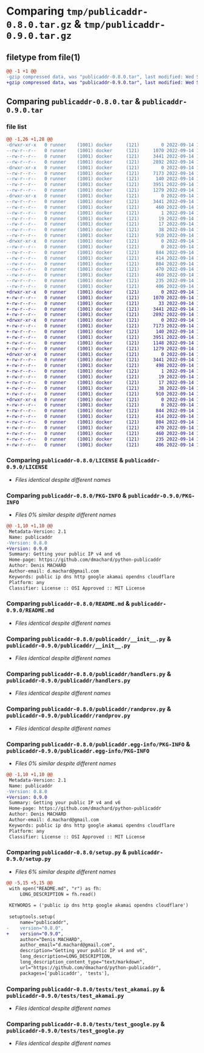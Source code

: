 # Comparing `tmp/publicaddr-0.8.0.tar.gz` & `tmp/publicaddr-0.9.0.tar.gz`

## filetype from file(1)

```diff
@@ -1 +1 @@
-gzip compressed data, was "publicaddr-0.8.0.tar", last modified: Wed Sep 14 18:42:07 2022, max compression
+gzip compressed data, was "publicaddr-0.9.0.tar", last modified: Wed Sep 14 18:46:06 2022, max compression
```

## Comparing `publicaddr-0.8.0.tar` & `publicaddr-0.9.0.tar`

### file list

```diff
@@ -1,26 +1,28 @@
-drwxr-xr-x   0 runner    (1001) docker     (121)        0 2022-09-14 18:42:07.451199 publicaddr-0.8.0/
--rw-r--r--   0 runner    (1001) docker     (121)     1070 2022-09-14 18:41:55.000000 publicaddr-0.8.0/LICENSE
--rw-r--r--   0 runner    (1001) docker     (121)     3441 2022-09-14 18:42:07.451199 publicaddr-0.8.0/PKG-INFO
--rw-r--r--   0 runner    (1001) docker     (121)     2892 2022-09-14 18:41:55.000000 publicaddr-0.8.0/README.md
-drwxr-xr-x   0 runner    (1001) docker     (121)        0 2022-09-14 18:42:07.447199 publicaddr-0.8.0/publicaddr/
--rw-r--r--   0 runner    (1001) docker     (121)     7173 2022-09-14 18:41:55.000000 publicaddr-0.8.0/publicaddr/__init__.py
--rw-r--r--   0 runner    (1001) docker     (121)      140 2022-09-14 18:41:55.000000 publicaddr-0.8.0/publicaddr/constants.py
--rw-r--r--   0 runner    (1001) docker     (121)     3951 2022-09-14 18:41:55.000000 publicaddr-0.8.0/publicaddr/handlers.py
--rw-r--r--   0 runner    (1001) docker     (121)     1279 2022-09-14 18:41:55.000000 publicaddr-0.8.0/publicaddr/randprov.py
-drwxr-xr-x   0 runner    (1001) docker     (121)        0 2022-09-14 18:42:07.447199 publicaddr-0.8.0/publicaddr.egg-info/
--rw-r--r--   0 runner    (1001) docker     (121)     3441 2022-09-14 18:42:07.000000 publicaddr-0.8.0/publicaddr.egg-info/PKG-INFO
--rw-r--r--   0 runner    (1001) docker     (121)      460 2022-09-14 18:42:07.000000 publicaddr-0.8.0/publicaddr.egg-info/SOURCES.txt
--rw-r--r--   0 runner    (1001) docker     (121)        1 2022-09-14 18:42:07.000000 publicaddr-0.8.0/publicaddr.egg-info/dependency_links.txt
--rw-r--r--   0 runner    (1001) docker     (121)       19 2022-09-14 18:42:07.000000 publicaddr-0.8.0/publicaddr.egg-info/requires.txt
--rw-r--r--   0 runner    (1001) docker     (121)       17 2022-09-14 18:42:07.000000 publicaddr-0.8.0/publicaddr.egg-info/top_level.txt
--rw-r--r--   0 runner    (1001) docker     (121)       38 2022-09-14 18:42:07.451199 publicaddr-0.8.0/setup.cfg
--rw-r--r--   0 runner    (1001) docker     (121)      910 2022-09-14 18:42:07.000000 publicaddr-0.8.0/setup.py
-drwxr-xr-x   0 runner    (1001) docker     (121)        0 2022-09-14 18:42:07.447199 publicaddr-0.8.0/tests/
--rw-r--r--   0 runner    (1001) docker     (121)        0 2022-09-14 18:41:55.000000 publicaddr-0.8.0/tests/__init__.py
--rw-r--r--   0 runner    (1001) docker     (121)      844 2022-09-14 18:41:55.000000 publicaddr-0.8.0/tests/test_akamai.py
--rw-r--r--   0 runner    (1001) docker     (121)      414 2022-09-14 18:41:55.000000 publicaddr-0.8.0/tests/test_cloudflare.py
--rw-r--r--   0 runner    (1001) docker     (121)      804 2022-09-14 18:41:55.000000 publicaddr-0.8.0/tests/test_google.py
--rw-r--r--   0 runner    (1001) docker     (121)      470 2022-09-14 18:41:55.000000 publicaddr-0.8.0/tests/test_icanhazip.py
--rw-r--r--   0 runner    (1001) docker     (121)      460 2022-09-14 18:41:55.000000 publicaddr-0.8.0/tests/test_ipify.py
--rw-r--r--   0 runner    (1001) docker     (121)      235 2022-09-14 18:41:55.000000 publicaddr-0.8.0/tests/test_lookup.py
--rw-r--r--   0 runner    (1001) docker     (121)      406 2022-09-14 18:41:55.000000 publicaddr-0.8.0/tests/test_opendns.py
+drwxr-xr-x   0 runner    (1001) docker     (121)        0 2022-09-14 18:46:06.213508 publicaddr-0.9.0/
+-rw-r--r--   0 runner    (1001) docker     (121)     1070 2022-09-14 18:45:55.000000 publicaddr-0.9.0/LICENSE
+-rw-r--r--   0 runner    (1001) docker     (121)       33 2022-09-14 18:45:55.000000 publicaddr-0.9.0/MANIFEST.in
+-rw-r--r--   0 runner    (1001) docker     (121)     3441 2022-09-14 18:46:06.213508 publicaddr-0.9.0/PKG-INFO
+-rw-r--r--   0 runner    (1001) docker     (121)     2892 2022-09-14 18:45:55.000000 publicaddr-0.9.0/README.md
+drwxr-xr-x   0 runner    (1001) docker     (121)        0 2022-09-14 18:46:06.213508 publicaddr-0.9.0/publicaddr/
+-rw-r--r--   0 runner    (1001) docker     (121)     7173 2022-09-14 18:45:55.000000 publicaddr-0.9.0/publicaddr/__init__.py
+-rw-r--r--   0 runner    (1001) docker     (121)      140 2022-09-14 18:45:55.000000 publicaddr-0.9.0/publicaddr/constants.py
+-rw-r--r--   0 runner    (1001) docker     (121)     3951 2022-09-14 18:45:55.000000 publicaddr-0.9.0/publicaddr/handlers.py
+-rw-r--r--   0 runner    (1001) docker     (121)     1148 2022-09-14 18:45:55.000000 publicaddr-0.9.0/publicaddr/publicaddr.yml
+-rw-r--r--   0 runner    (1001) docker     (121)     1279 2022-09-14 18:45:55.000000 publicaddr-0.9.0/publicaddr/randprov.py
+drwxr-xr-x   0 runner    (1001) docker     (121)        0 2022-09-14 18:46:06.213508 publicaddr-0.9.0/publicaddr.egg-info/
+-rw-r--r--   0 runner    (1001) docker     (121)     3441 2022-09-14 18:46:06.000000 publicaddr-0.9.0/publicaddr.egg-info/PKG-INFO
+-rw-r--r--   0 runner    (1001) docker     (121)      498 2022-09-14 18:46:06.000000 publicaddr-0.9.0/publicaddr.egg-info/SOURCES.txt
+-rw-r--r--   0 runner    (1001) docker     (121)        1 2022-09-14 18:46:06.000000 publicaddr-0.9.0/publicaddr.egg-info/dependency_links.txt
+-rw-r--r--   0 runner    (1001) docker     (121)       19 2022-09-14 18:46:06.000000 publicaddr-0.9.0/publicaddr.egg-info/requires.txt
+-rw-r--r--   0 runner    (1001) docker     (121)       17 2022-09-14 18:46:06.000000 publicaddr-0.9.0/publicaddr.egg-info/top_level.txt
+-rw-r--r--   0 runner    (1001) docker     (121)       38 2022-09-14 18:46:06.213508 publicaddr-0.9.0/setup.cfg
+-rw-r--r--   0 runner    (1001) docker     (121)      910 2022-09-14 18:46:05.000000 publicaddr-0.9.0/setup.py
+drwxr-xr-x   0 runner    (1001) docker     (121)        0 2022-09-14 18:46:06.213508 publicaddr-0.9.0/tests/
+-rw-r--r--   0 runner    (1001) docker     (121)        0 2022-09-14 18:45:55.000000 publicaddr-0.9.0/tests/__init__.py
+-rw-r--r--   0 runner    (1001) docker     (121)      844 2022-09-14 18:45:55.000000 publicaddr-0.9.0/tests/test_akamai.py
+-rw-r--r--   0 runner    (1001) docker     (121)      414 2022-09-14 18:45:55.000000 publicaddr-0.9.0/tests/test_cloudflare.py
+-rw-r--r--   0 runner    (1001) docker     (121)      804 2022-09-14 18:45:55.000000 publicaddr-0.9.0/tests/test_google.py
+-rw-r--r--   0 runner    (1001) docker     (121)      470 2022-09-14 18:45:55.000000 publicaddr-0.9.0/tests/test_icanhazip.py
+-rw-r--r--   0 runner    (1001) docker     (121)      460 2022-09-14 18:45:55.000000 publicaddr-0.9.0/tests/test_ipify.py
+-rw-r--r--   0 runner    (1001) docker     (121)      235 2022-09-14 18:45:55.000000 publicaddr-0.9.0/tests/test_lookup.py
+-rw-r--r--   0 runner    (1001) docker     (121)      406 2022-09-14 18:45:55.000000 publicaddr-0.9.0/tests/test_opendns.py
```

### Comparing `publicaddr-0.8.0/LICENSE` & `publicaddr-0.9.0/LICENSE`

 * *Files identical despite different names*

### Comparing `publicaddr-0.8.0/PKG-INFO` & `publicaddr-0.9.0/PKG-INFO`

 * *Files 0% similar despite different names*

```diff
@@ -1,10 +1,10 @@
 Metadata-Version: 2.1
 Name: publicaddr
-Version: 0.8.0
+Version: 0.9.0
 Summary: Getting your public IP v4 and v6
 Home-page: https://github.com/dmachard/python-publicaddr
 Author: Denis MACHARD
 Author-email: d.machard@gmail.com
 Keywords: public ip dns http google akamai opendns cloudflare
 Platform: any
 Classifier: License :: OSI Approved :: MIT License
```

### Comparing `publicaddr-0.8.0/README.md` & `publicaddr-0.9.0/README.md`

 * *Files identical despite different names*

### Comparing `publicaddr-0.8.0/publicaddr/__init__.py` & `publicaddr-0.9.0/publicaddr/__init__.py`

 * *Files identical despite different names*

### Comparing `publicaddr-0.8.0/publicaddr/handlers.py` & `publicaddr-0.9.0/publicaddr/handlers.py`

 * *Files identical despite different names*

### Comparing `publicaddr-0.8.0/publicaddr/randprov.py` & `publicaddr-0.9.0/publicaddr/randprov.py`

 * *Files identical despite different names*

### Comparing `publicaddr-0.8.0/publicaddr.egg-info/PKG-INFO` & `publicaddr-0.9.0/publicaddr.egg-info/PKG-INFO`

 * *Files 0% similar despite different names*

```diff
@@ -1,10 +1,10 @@
 Metadata-Version: 2.1
 Name: publicaddr
-Version: 0.8.0
+Version: 0.9.0
 Summary: Getting your public IP v4 and v6
 Home-page: https://github.com/dmachard/python-publicaddr
 Author: Denis MACHARD
 Author-email: d.machard@gmail.com
 Keywords: public ip dns http google akamai opendns cloudflare
 Platform: any
 Classifier: License :: OSI Approved :: MIT License
```

### Comparing `publicaddr-0.8.0/setup.py` & `publicaddr-0.9.0/setup.py`

 * *Files 6% similar despite different names*

```diff
@@ -5,15 +5,15 @@
 with open("README.md", "r") as fh:
     LONG_DESCRIPTION = fh.read()
 
 KEYWORDS = ('public ip dns http google akamai opendns cloudflare')
 
 setuptools.setup(
     name="publicaddr",
-    version="0.8.0",
+    version="0.9.0",
     author="Denis MACHARD",
     author_email="d.machard@gmail.com",
     description="Getting your public IP v4 and v6",
     long_description=LONG_DESCRIPTION,
     long_description_content_type="text/markdown",
     url="https://github.com/dmachard/python-publicaddr",
     packages=['publicaddr', 'tests'],
```

### Comparing `publicaddr-0.8.0/tests/test_akamai.py` & `publicaddr-0.9.0/tests/test_akamai.py`

 * *Files identical despite different names*

### Comparing `publicaddr-0.8.0/tests/test_google.py` & `publicaddr-0.9.0/tests/test_google.py`

 * *Files identical despite different names*


